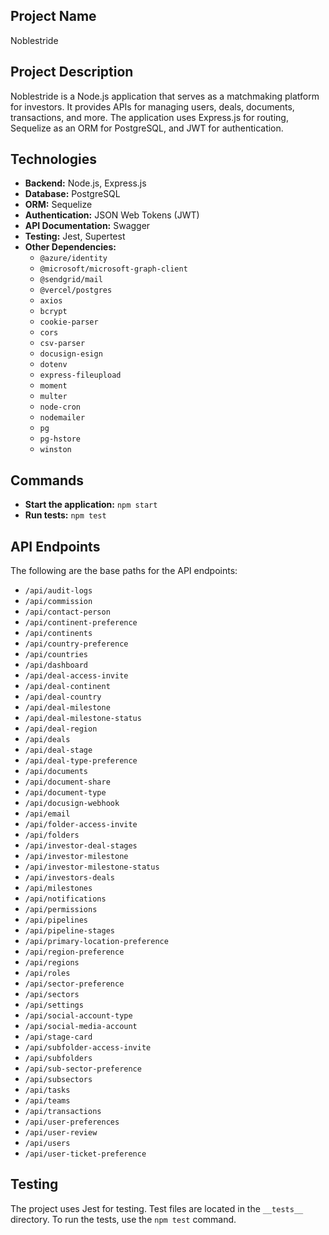 ## Project Name

Noblestride

## Project Description

Noblestride is a Node.js application that serves as a matchmaking platform for investors. It provides APIs for managing users, deals, documents, transactions, and more. The application uses Express.js for routing, Sequelize as an ORM for PostgreSQL, and JWT for authentication.

## Technologies

- **Backend:** Node.js, Express.js
- **Database:** PostgreSQL
- **ORM:** Sequelize
- **Authentication:** JSON Web Tokens (JWT)
- **API Documentation:** Swagger
- **Testing:** Jest, Supertest
- **Other Dependencies:**
    - `@azure/identity`
    - `@microsoft/microsoft-graph-client`
    - `@sendgrid/mail`
    - `@vercel/postgres`
    - `axios`
    - `bcrypt`
    - `cookie-parser`
    - `cors`
    - `csv-parser`
    - `docusign-esign`
    - `dotenv`
    - `express-fileupload`
    - `moment`
    - `multer`
    - `node-cron`
    - `nodemailer`
    - `pg`
    - `pg-hstore`
    - `winston`

## Commands

- **Start the application:** `npm start`
- **Run tests:** `npm test`

## API Endpoints

The following are the base paths for the API endpoints:

- `/api/audit-logs`
- `/api/commission`
- `/api/contact-person`
- `/api/continent-preference`
- `/api/continents`
- `/api/country-preference`
- `/api/countries`
- `/api/dashboard`
- `/api/deal-access-invite`
- `/api/deal-continent`
- `/api/deal-country`
- `/api/deal-milestone`
- `/api/deal-milestone-status`
- `/api/deal-region`
- `/api/deals`
- `/api/deal-stage`
- `/api/deal-type-preference`
- `/api/documents`
- `/api/document-share`
- `/api/document-type`
- `/api/docusign-webhook`
- `/api/email`
- `/api/folder-access-invite`
- `/api/folders`
- `/api/investor-deal-stages`
- `/api/investor-milestone`
- `/api/investor-milestone-status`
- `/api/investors-deals`
- `/api/milestones`
- `/api/notifications`
- `/api/permissions`
- `/api/pipelines`
- `/api/pipeline-stages`
- `/api/primary-location-preference`
- `/api/region-preference`
- `/api/regions`
- `/api/roles`
- `/api/sector-preference`
- `/api/sectors`
- `/api/settings`
- `/api/social-account-type`
- `/api/social-media-account`
- `/api/stage-card`
- `/api/subfolder-access-invite`
- `/api/subfolders`
- `/api/sub-sector-preference`
- `/api/subsectors`
- `/api/tasks`
- `/api/teams`
- `/api/transactions`
- `/api/user-preferences`
- `/api/user-review`
- `/api/users`
- `/api/user-ticket-preference`

## Testing

The project uses Jest for testing. Test files are located in the `__tests__` directory. To run the tests, use the `npm test` command.